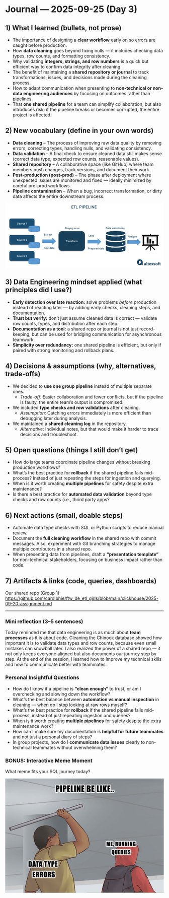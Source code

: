 # Journal — 2025-09-25 (Day 3)

## 1) What I learned (bullets, not prose)
- The importance of designing a **clear workflow** early on so errors are caught before production.  
- How **data cleaning** goes beyond fixing nulls — it includes checking data types, row counts, and formatting consistency.  
- Why validating **integers, strings, and row numbers** is a quick but efficient way to confirm data integrity after cleaning.  
- The benefit of maintaining a **shared repository or journal** to track transformations, issues, and decisions made during the cleaning process.  
- How to adapt communication when presenting to **non-technical or non-data engineering audiences** by focusing on outcomes rather than pipelines.  
- That **one shared pipeline** for a team can simplify collaboration, but also introduces risk: if the pipeline breaks or becomes corrupted, the entire project is affected.

## 2) New vocabulary (define in your own words)
- **Data cleaning** – The process of improving raw data quality by removing errors, correcting types, handling nulls, and validating consistency.  
- **Data validation** – A final check to ensure cleaned data still makes sense (correct data type, expected row counts, reasonable values).  
- **Shared repository** – A collaborative space (like GitHub) where team members push changes, track versions, and document their work.  
- **Post-production (post-prod)** – The phase after deployment where unexpected issues are monitored and fixed — ideally minimized by careful pre-prod workflows.  
- **Pipeline contamination** – When a bug, incorrect transformation, or dirty data affects the entire downstream process.

![Alt text](../assets/etl_pipeline.png "ETL pipeline")

## 3) Data Engineering mindset applied (what principles did I use?)
- **Early detection over late reaction:** solve problems *before* production instead of reacting later — by adding early checks, cleaning steps, and documentation.  
- **Trust but verify:** don’t just assume cleaned data is correct — validate row counts, types, and distribution after each step. 
- **Documentation as a tool:** a shared repo or journal is not just record-keeping, but can be used for bridging communication for asynchronous teamwork.  
- **Simplicity over redundancy:** one shared pipeline is efficient, but only if paired with strong monitoring and rollback plans.

## 4) Decisions & assumptions (why, alternatives, trade-offs)
- We decided to **use one group pipeline** instead of multiple separate ones.  
  - *Trade-off:* Easier collaboration and fewer conflicts, but if the pipeline is faulty, the entire team’s output is compromised.  
- We included **type checks and row validations** after cleaning.  
  - *Assumption:* Catching errors immediately is more efficient than debugging later during analysis.  
- We maintained a **shared cleaning log** in the repository.  
  - *Alternative:* Individual notes, but that would make it harder to trace decisions and troubleshoot.  

## 5) Open questions (things I still don’t get)
- How do large teams coordinate pipeline changes without breaking production workflows?  
- What’s the best practice for **rollback** if the shared pipeline fails mid-process? Instead of just repeating the steps for ingestion and querying.
- When is it worth creating **multiple pipelines** for safety despite extra maintenance?
- Is there a best practice for **automated data validation** beyond type checks and row counts (i.e., thrird party apps?  

## 6) Next actions (small, doable steps)
- Automate data type checks with SQL or Python scripts to reduce manual review.  
- Document the **full cleaning workflow** in the shared repo with commit messages. Also, experiment with Git branching strategies to manage multiple contributors in a shared repo.
- When presenting data from pipelines, draft a **“presentation template”** for non-technical stakeholders, focusing on business impact rather than code.

## 7) Artifacts & links (code, queries, dashboards)
Our shared repo (Group 1): https://github.com/cardibhie/ftw_de_etl_girls/blob/main/clickhouse/2025-09-20-assignment.md

---

### Mini reflection (3–5 sentences)
Today reminded me that data engineering is as much about **team processes** as it is about code. Cleaning the Chinook database showed how important it is to validate data types and row counts, because even small mistakes can snowball later. I also realized the power of a shared repo — it not only keeps everyone aligned but also documents our journey step by step. At the end of the session, I learned how to improve my technical skills and how to communicate better with teammates.  

### Personal Insightful Questions
- How do I know if a pipeline is **“clean enough”** to trust, or am I overchecking and slowing down the workflow?  
- What’s the best balance between **automation vs manual inspection** in cleaning — when do I stop looking at raw rows myself?  
- What’s the best practice for **rollback** if the shared pipeline fails mid-process, instead of just repeating ingestion and queries?  
- When is it worth creating **multiple pipelines** for safety despite the extra maintenance work?  
- How can I make sure my documentation is **helpful for future teammates** and not just a personal diary of steps?  
- In group projects, how do I **communicate data issues** clearly to non-technical teammates without overwhelming them?  

### BONUS: Interactive Meme Moment
What meme fits your SQL journey today?

![Alt text](../assets/Guy_hitting_guy_with_pipe.png "Pipe hits")
